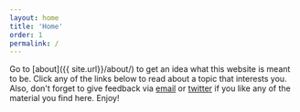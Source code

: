 ```yaml
---
layout: home
title: 'Home'
order: 1
permalink: /
---
```


Go to [about]({{ site.url}}/about/) to get an idea what this website is meant to be. Click any of the links below to read about a topic that interests you. Also, don't forget to give feedback via [email](mailto:d.schuette@online.de) or [twitter](https://twitter.com/DogtorDash) if you like any of the material you find here. Enjoy!
